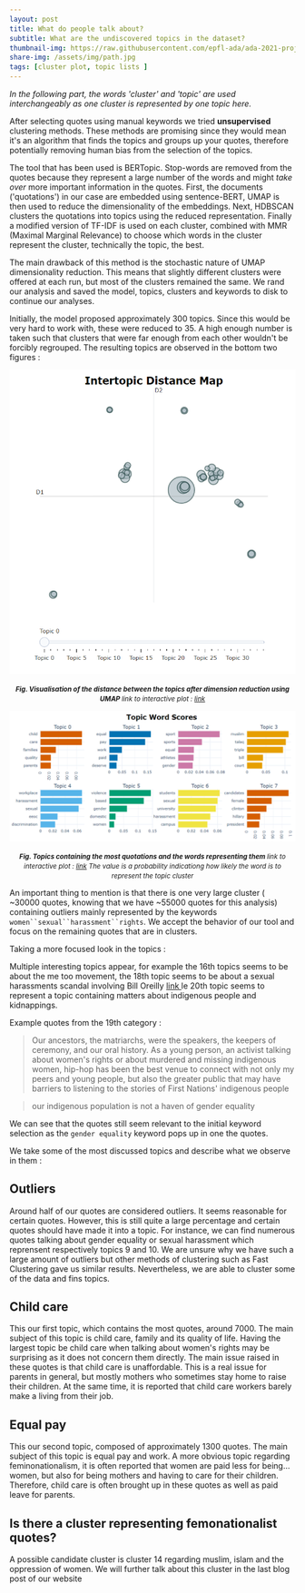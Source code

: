 ```yaml
---
layout: post
title: What do people talk about?
subtitle: What are the undiscovered topics in the dataset?
thumbnail-img: https://raw.githubusercontent.com/epfl-ada/ada-2021-project-concatsanddogs/main/img/intertopic_dist.png
share-img: /assets/img/path.jpg
tags: [cluster plot, topic lists ]
---
```

<!-- This section will cover the unsupervised clustering, with the different methods we use the optimal parameters. The final cluster presentation and the categories finaly chosen, with a few examples for each topic. -->

_In the following part, the words 'cluster' and 'topic' are used interchangeably as one cluster is represented by one topic here._

After selecting quotes using manual keywords we tried **unsupervised** clustering methods. These methods are promising since they would mean it's an algorithm that finds the topics and groups up your quotes, therefore potentially removing human bias from the selection of the topics. 

The tool that has been used is BERTopic. Stop-words are removed from the quotes because they represent a large number of the words and might _take over_ more important information in the quotes. First, the documents ('quotations') in our case are embedded using sentence-BERT, UMAP is then used to reduce the dimensionality of the embeddings. Next, HDBSCAN clusters the quotations into topics using the reduced representation. Finally a modified version of TF-IDF is used on each cluster, combined with MMR (Maximal Marginal Relevance) to choose which words in the cluster represent the cluster, technically the topic, the best.

The main drawback of this method is the stochastic nature of UMAP dimensionality reduction. This means that slightly different clusters were offered at each run, but most of the clusters remained the same. We rand our analysis and saved the model, topics, clusters and keywords to disk to continue our analyses. 

Initially, the model proposed approximately 300 topics. Since this would be very hard to work with, these were reduced to 35. A high enough number is taken such that clusters that were far enough from each other wouldn't be forcibly regrouped. The resulting topics are observed in the bottom two figures : 

<p align = "center">
<img src = "https://raw.githubusercontent.com/epfl-ada/ada-2021-project-concatsanddogs/main/img/intertopic_dist.png">
</p>
<p align = "center">
	<small> 
		<i> 
			<b>
			Fig. Visualisation of the distance between the topics after dimension reduction using UMAP 
			</b> 
			link to interactive plot : <a href="https://unesmu.github.io/visualise_topics_red">link</a> 
		</i>
	</small>
</p>

<p align = "center">
<img src = "https://raw.githubusercontent.com/epfl-ada/ada-2021-project-concatsanddogs/main/img/topic_word_scores.png">
</p>
<p align = "center">
	<small> 
		<i> 
			<b>
			Fig. Topics containing the most quotations and the words representing them
			</b> 
			link to interactive plot : <a href="https://unesmu.github.io/visualise_barcharts_red">link</a> The value is a probability indicationg how likely the word is to represent the topic cluster
		</i>
	</small>
</p>


An important thing to mention is that there is one very large cluster ( ~30000 quotes, knowing that we have ~55000 quotes for this analysis) containing outliers mainly represented by the keywords `women``sexual``harassment``rights`. We accept the behavior of our tool and focus on the remaining quotes that are in clusters. <!-- maybe take a look at the quotes in the outlier cluster and see what can be mentioned about them -->

Taking a more focused look in the topics :

Multiple interesting topics appear, for example the 16th topics seems to be about the me too movement, the 18th topic seems to be about a sexual harassments scandal involving Bill Oreilly [ link ](https://www.nytimes.com/2017/10/21/business/media/bill-oreilly-sexual-harassment.html) le 20th topic seems to represent a topic containing matters about indigenous people and kidnappings. 

Example quotes from the 19th category : 

>Our ancestors, the matriarchs, were the speakers, the keepers of ceremony, and our oral history. As a young person, an activist talking about women's rights or about murdered and missing indigenous women, hip-hop has been the best venue to connect with not only my peers and young people, but also the greater public that may have barriers to listening to the stories of First Nations' indigenous people

>our indigenous population is not a haven of gender equality

We can see that the quotes still seem relevant to the initial keyword selection as the `gender equality` keyword pops up in one the quotes.

We take some of the most discussed topics and describe what we observe in them : 

## Outliers 
Around half of our quotes are considered outliers. It seems reasonable for certain quotes. However, this is still quite a large percentage and certain quotes should have made it into a topic. For instance,
we can find numerous quotes talking about gender equality or sexual harassment which reprensent respectively topics 9 and 10. We are unsure why we have such a large amount of outliers but other methods
of clustering such as Fast Clustering gave us similar results. Nevertheless, we are able to cluster some of the data and fins topics.


## Child care
This our first topic, which contains the most quotes, around 7000. The main subject of this topic is child care, family and its quality of life. Having the largest topic be child care when talking about women's rights 
may be surprising as it does not concern them directly. The main issue raised in these quotes is that child care is unaffordable. This is a real issue for parents in general, but mostly mothers who sometimes stay home
to raise their children. At the same time, it is reported that child care workers barely make a living from their job.

## Equal pay
This our second topic, composed of approximately 1300 quotes. The main subject of this topic is equal pay and work. A more obvious topic regarding feminonationalism, it is often reported that women are paid less
for being... women, but also for being mothers and having to care for their children. Therefore, child care is often brought up in these quotes as well as paid leave for parents.

## Is there a cluster representing femonationalist quotes?
A possible candidate cluster is cluster 14 regarding muslim, islam and the oppression of women. We will further talk about this cluster in the last blog post of our website
